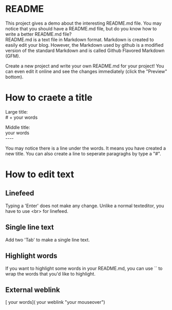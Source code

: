 # README
This project gives a demo about the interesting README.md file. You may notice that you should have a README.md file, but do you know how to write a better README.md file?<br>
README.md is a text file in Markdown format. Markdown is created to easily edit your blog. However, the Markdown used by github is a modified version of the standard Markdown and is called Github Flavored Markdown (GFM).

Create a new project and write your own README.md for your project! You can even edit it online and see the changes immediately (click the "Preview" bottom).<br>

# How to craete a title
Large title:<br>
\# + your words

Middle title:<br>
your words<br>
\----

You may notice there is a line under the words. It means you have created a new title. You can also create a line to seperate paragraghs by type a "#".

# How to edit text

## Linefeed

Typing a 'Enter' does not make any change. Unlike a normal texteditor, you have to use \<br> for linefeed.

## Single line text

Add two 'Tab' to make a single line text.

## Highlight words

If you want to highlight some words in your README.md, you can use \`\` to wrap the words that you'd like to highlight.

## External weblink

[ your words]( your weblink "your mouseover")

